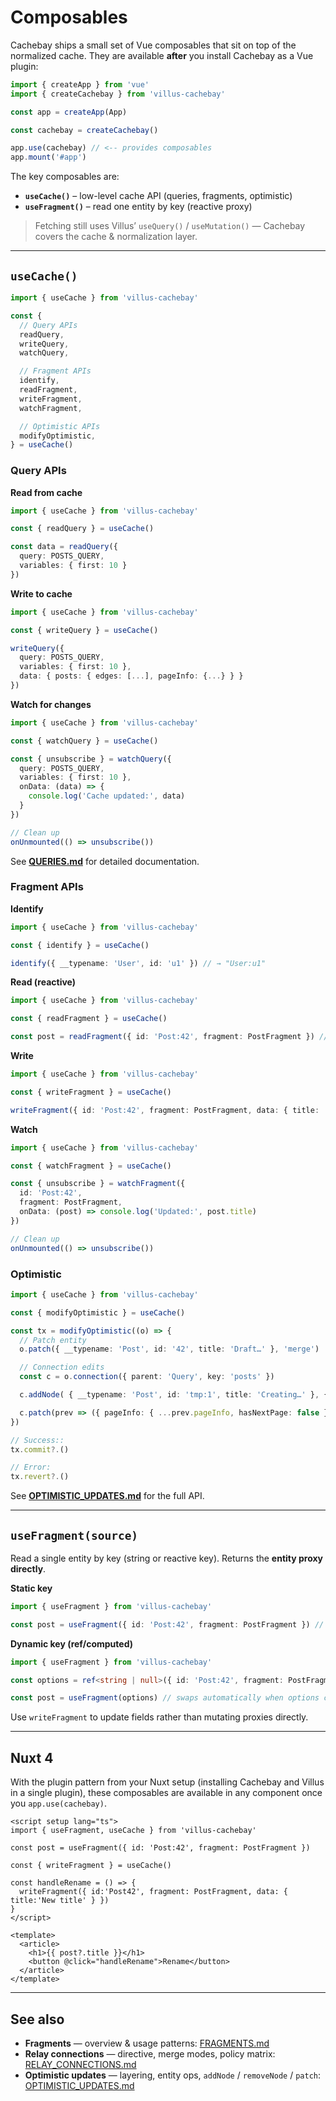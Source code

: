 # Composables

Cachebay ships a small set of Vue composables that sit on top of the normalized cache. They are available **after** you install Cachebay as a Vue plugin:

```ts
import { createApp } from 'vue'
import { createCachebay } from 'villus-cachebay'

const app = createApp(App)

const cachebay = createCachebay()

app.use(cachebay) // <-- provides composables
app.mount('#app')
```

The key composables are:

- **`useCache()`** – low-level cache API (queries, fragments, optimistic)
- **`useFragment()`** – read one entity by key (reactive proxy)

> Fetching still uses Villus’ `useQuery()` / `useMutation()` — Cachebay covers the cache & normalization layer.

---

## `useCache()`

```ts
import { useCache } from 'villus-cachebay'

const {
  // Query APIs
  readQuery,
  writeQuery,
  watchQuery,

  // Fragment APIs
  identify,
  readFragment,
  writeFragment,
  watchFragment,

  // Optimistic APIs
  modifyOptimistic,
} = useCache()
```

### Query APIs

**Read from cache**
```ts
import { useCache } from 'villus-cachebay'

const { readQuery } = useCache()

const data = readQuery({
  query: POSTS_QUERY,
  variables: { first: 10 }
})
```

**Write to cache**
```ts
import { useCache } from 'villus-cachebay'

const { writeQuery } = useCache()

writeQuery({
  query: POSTS_QUERY,
  variables: { first: 10 },
  data: { posts: { edges: [...], pageInfo: {...} } }
})
```

**Watch for changes**
```ts
import { useCache } from 'villus-cachebay'

const { watchQuery } = useCache()

const { unsubscribe } = watchQuery({
  query: POSTS_QUERY,
  variables: { first: 10 },
  onData: (data) => {
    console.log('Cache updated:', data)
  }
})

// Clean up
onUnmounted(() => unsubscribe())
```

See **[QUERIES.md](./QUERIES.md)** for detailed documentation.

### Fragment APIs

**Identify**

```ts
import { useCache } from 'villus-cachebay'

const { identify } = useCache()

identify({ __typename: 'User', id: 'u1' }) // → "User:u1"
```

**Read (reactive)**

```ts
import { useCache } from 'villus-cachebay'

const { readFragment } = useCache()

const post = readFragment({ id: 'Post:42', fragment: PostFragment }) // Vue proxy that stays in sync
```

**Write**

```ts
import { useCache } from 'villus-cachebay'

const { writeFragment } = useCache()

writeFragment({ id: 'Post:42', fragment: PostFragment, data: { title: 'Updated' } })
```

**Watch**

```ts
import { useCache } from 'villus-cachebay'

const { watchFragment } = useCache()

const { unsubscribe } = watchFragment({
  id: 'Post:42',
  fragment: PostFragment,
  onData: (post) => console.log('Updated:', post.title)
})

// Clean up
onUnmounted(() => unsubscribe())
```

### Optimistic

```ts
import { useCache } from 'villus-cachebay'

const { modifyOptimistic } = useCache()

const tx = modifyOptimistic((o) => {
  // Patch entity
  o.patch({ __typename: 'Post', id: '42', title: 'Draft…' }, 'merge')

  // Connection edits
  const c = o.connection({ parent: 'Query', key: 'posts' })

  c.addNode( { __typename: 'Post', id: 'tmp:1', title: 'Creating…' }, { position: 'start' })

  c.patch(prev => ({ pageInfo: { ...prev.pageInfo, hasNextPage: false } }))
})

// Success::
tx.commit?.()

// Error:
tx.revert?.()
```

See **[OPTIMISTIC_UPDATES.md](./OPTIMISTIC_UPDATES.md)** for the full API.

---

## `useFragment(source)`

Read a single entity by key (string or reactive key). Returns the **entity proxy directly**.

**Static key**

```ts
import { useFragment } from 'villus-cachebay'

const post = useFragment({ id: 'Post:42', fragment: PostFragment }) // proxy; post.title stays in sync
```

**Dynamic key (ref/computed)**

```ts
import { useFragment } from 'villus-cachebay'

const options = ref<string | null>({ id: 'Post:42', fragment: PostFragment })

const post = useFragment(options) // swaps automatically when options change
```

Use `writeFragment` to update fields rather than mutating proxies directly.

---

## Nuxt 4

With the plugin pattern from your Nuxt setup (installing Cachebay and Villus in a single plugin), these composables are available in any component once you `app.use(cachebay)`.

```vue
<script setup lang="ts">
import { useFragment, useCache } from 'villus-cachebay'

const post = useFragment({ id: 'Post:42', fragment: PostFragment })

const { writeFragment } = useCache()

const handleRename = () => {
  writeFragment({ id:'Post42', fragment: PostFragment, data: { title:'New title' } })
}
</script>

<template>
  <article>
    <h1>{{ post?.title }}</h1>
    <button @click="handleRename">Rename</button>
  </article>
</template>
```

---

## See also

- **Fragments** — overview & usage patterns: [FRAGMENTS.md](./FRAGMENTS.md)
- **Relay connections** — directive, merge modes, policy matrix: [RELAY_CONNECTIONS.md](./RELAY_CONNECTIONS.md)
- **Optimistic updates** — layering, entity ops, `addNode` / `removeNode` / `patch`: [OPTIMISTIC_UPDATES.md](./OPTIMISTIC_UPDATES.md)
